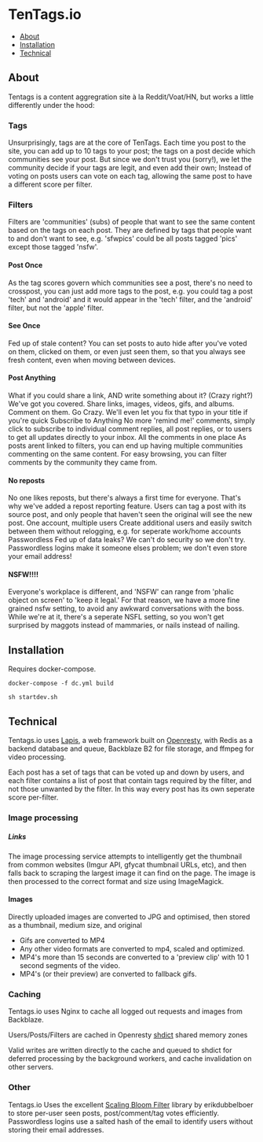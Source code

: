 
# TenTags.io

* [About](#about)
* [Installation](#installation)
* [Technical](#technical)

## About

Tentags is a content aggregration site à la Reddit/Voat/HN, but works a little differently under the hood:

### Tags
Unsurprisingly, tags are at the core of TenTags. Each time you post to the site, you can add up to 10 tags to your post; the tags on a post decide which communities see your post. But since we don't trust you (sorry!), we let the community decide if your tags are legit, and even add their own; Instead of voting on posts users can vote on each tag, allowing the same post to have a different score per filter.
### Filters
Filters are 'communities' (subs) of people that want to see the same content based on the tags on each post. They are defined by tags that people want to and don't want to see, e.g. 'sfwpics' could be all posts tagged 'pics' except those tagged 'nsfw'.

#### Post Once
As the tag scores govern which communities see a post, there's no need to crosspost, you can just add more tags to the post, e.g. you could tag a post 'tech' and 'android' and it would appear in the 'tech' filter, and the 'android' filter, but not the 'apple' filter.

#### See Once
Fed up of stale content? You can set posts to auto hide after you've voted on them, clicked on them, or even just seen them, so that you always see fresh content, even when moving between devices.

#### Post Anything
What if you could share a link, AND write something about it? (Crazy right?) We've got you covered. Share links, images, videos, gifs, and albums. Comment on them. Go Crazy. We'll even let you fix that typo in your title if you're quick
Subscribe to Anything
No more 'remind me!' comments, simply click to subscribe to individual comment replies, all post replies, or to users to get all updates directly to your inbox.
All the comments in one place
As posts arent linked to filters, you can end up having multiple communities commenting on the same content. For easy browsing, you can filter comments by the community they came from.

#### No reposts
No one likes reposts, but there's always a first time for everyone. That's why we've added a repost reporting feature. Users can tag a post with its source post, and only people that haven't seen the original will see the new post.
One account, multiple users
Create additional users and easily switch between them without relogging, e.g. for seperate work/home accounts
Passwordless
Fed up of data leaks? We can't do security so we don't try. Passwordless logins make it someone elses problem; we don't even store your email address!

#### NSFW!!!!
Everyone's workplace is different, and 'NSFW' can range from 'phalic object on screen' to 'keep it legal.' For that reason, we have a more fine grained nsfw setting, to avoid any awkward conversations with the boss. While we're at it, there's a seperate NSFL setting, so you won't get surprised by maggots instead of mammaries, or nails instead of nailing.

## Installation
Requires docker-compose.

```
docker-compose -f dc.yml build

sh startdev.sh
```

## Technical

Tentags.io uses [Lapis](http://leafo.net/lapis/), a web framework built on [Openresty](https://openresty.org/en/), with Redis as a backend database and queue, Backblaze B2 for file storage, and ffmpeg for video processing.

Each post has a set of tags that can be voted up and down by users, and each filter contains a list of post that contain tags required by the filter, and not those unwanted by the filter.
In this way every post has its own seperate score per-filter.

### Image processing
##### Links
The image processing service attempts to intelligently get the thumbnail from common websites (Imgur API, gfycat thumbnail URLs, etc), and then falls back to scraping the largest image it can find on the page. The image is then processed to the correct format and size using ImageMagick.

#### Images
Directly uploaded images are converted to JPG and optimised, then stored as a thumbnail, medium size, and original

* Gifs are converted to MP4
* Any other video formats are converted to mp4, scaled and optimized.
* MP4's more than 15 seconds are converted to a 'preview clip' with 10 1 second segments of the video.
* MP4's (or their preview) are converted to fallback gifs.



### Caching
Tentags.io uses Nginx to cache all logged out requests and images from Backblaze.

Users/Posts/Filters are cached in Openresty [shdict](https://github.com/openresty/lua-nginx-module#ngxshareddict) shared memory zones

Valid writes are written directly to the cache and queued to shdict for deferred processing by the background workers, and cache invalidation on other servers.

### Other
Tentags.io Uses the excellent [Scaling Bloom Filter](https://github.com/erikdubbelboer/redis-lua-scaling-bloom-filter) library by erikdubbelboer to store per-user seen posts, post/comment/tag votes efficiently.
Passwordless logins use a salted hash of the email to identify users without storing their email addresses.
